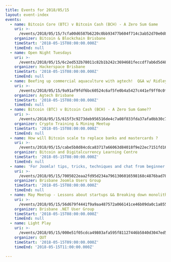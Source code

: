 ```yaml
---
title: Events for 2018/05/15
layout: event-index
events:
  - name: Bitcoin Core (BTC) v Bitcoin Cash (BCH) - A Zero Sum Game
    uri: >-
      /events/2018/05/15/7cfa00d6587b6220c0bb93477b604f714c3ab52d70e0d8101c96b4433cd92c9b
    organizer: Bitcoin & Blockchain Brisbane
    timeStart: '2018-05-15T08:00:00.000Z'
    timeEnd: null
  - name: Open Night Tuesdays
    uri: >-
      /events/2018/05/15/6c2ed532b78011c82b1b242c3694681feccdf7ab6d5d48faa906263bd464d0ec
    organizer: Hackerspace Brisbane
    timeStart: '2018-05-15T08:00:00.000Z'
    timeEnd: null
  - name: Beefing up commercial aquaculture with agtech!  Q&A w/ Ridley Nutrition
    uri: >-
      /events/2018/05/15/9a91af9fdf6bc60524c6af5fe0b4a5427c441ef9ff0c0fce54591b56be75b4fd
    organizer: Agtech Brisbane
    timeStart: '2018-05-15T08:00:00.000Z'
    timeEnd: null
  - name: Bitcoin (BTC) v Bitcoin Cash (BCH) - A Zero Sum Game??
    uri: >-
      /events/2018/05/15/615f3c9273deb956516de4c7a08f833fda37afa0bb30c722de083fae7354f2d8
    organizer: Crypto Training & Mining Meetup
    timeStart: '2018-05-15T08:00:00.000Z'
    timeEnd: null
  - name: How will Bitcoin scale to replace banks and mastercards ?
    uri: >-
      /events/2018/05/15/cabe5b8d84cdca83717a66063d84018f9e22ec7151fd16e11533701bd264a4d2
    organizer: Bitcoin and Digitalcurrency Learning Centre
    timeStart: '2018-05-15T08:00:00.000Z'
    timeEnd: null
  - name: 'For Joomla! tips, tricks, techniques and chat from beginner to advanced.'
    uri: >-
      /events/2018/05/15/7005022eaa2fd95d234a7961306016598168c4876bad78095e6ce24f67c3fabd
    organizer: Brisbane Joomla Users Group
    timeStart: '2018-05-15T08:00:00.000Z'
    timeEnd: null
  - name: May Meetup - Lessons about startups && Breaking down monoliths
    uri: >-
      /events/2018/05/15/56d679f4441f9a9aa487572a066141ce46b09da0c1a855b97475656c79ff72b8
    organizer: Brisbane .NET User Group
    timeStart: '2018-05-15T08:00:00.000Z'
    timeEnd: null
  - name: Light Play
    uri: >-
      /events/2018/05/15/000e51f05cdca49803afa595f81127446b5840d3047ed5ba5496dad1706c0d95
    organizer: QUT
    timeStart: '2018-05-15T09:00:00.000Z'
    timeEnd: '2018-05-15T11:00:00.000Z'

---
```

